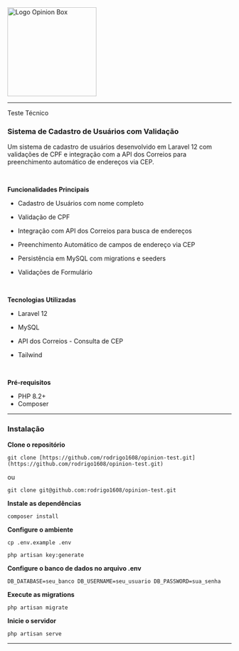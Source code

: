 <img src="https://www.opinionbox.com/wp-content/themes/institucional/assets/img/opinionbox_logo.svg" alt="Logo Opinion Box" width="200">

--- 

Teste Técnico


### Sistema de Cadastro de Usuários com Validação

Um sistema de cadastro de usuários desenvolvido em Laravel 12 com validações  de CPF e integração com a API dos Correios para preenchimento automático de endereços via CEP.

<br>

**Funcionalidades Principais**
- Cadastro de Usuários com nome completo
  
- Validação de CPF
- Integração com API dos Correios para busca de endereços
- Preenchimento Automático de campos de endereço via CEP
- Persistência em MySQL com migrations e seeders
- Validações de Formulário

<br>

**Tecnologias Utilizadas**
- Laravel 12
      
- MySQL 
- API dos Correios - Consulta de CEP
- Tailwind

<br>

**Pré-requisitos**
- PHP 8.2+
- Composer

---

### Instalação

**Clone o repositório**

  `git clone [https://github.com/rodrigo1608/opinion-test.git](https://github.com/rodrigo1608/opinion-test.git)`

ou

  `git clone git@github.com:rodrigo1608/opinion-test.git`
  
**Instale as dependências**

`composer install`

**Configure o ambiente**

`cp .env.example .env`

`php artisan key:generate`

**Configure o banco de dados no arquivo .env**

`DB_DATABASE=seu_banco
DB_USERNAME=seu_usuario
DB_PASSWORD=sua_senha`

**Execute as migrations**

`php artisan migrate`

**Inicie o servidor**

`php artisan serve`

--- 


